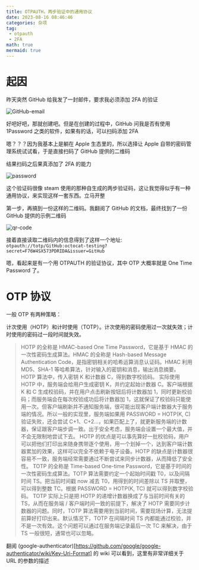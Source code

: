 ```yaml
---
title: OTPAUTH，两步验证中的通用协议
date: 2023-08-16 08:46:46
categories: 杂项
tag:
 - otpauth
 - 2FA
math: true
mermaid: true
---
```


# 起因

昨天突然 GitHub 给我发了一封邮件，要求我必须添加 2FA 的验证

![GitHub-email](/image/other/github-email.png)

好吧好吧，那就创建吧。但是在创建的过程中，GitHub 问我是否有使用 1Password 之类的软件，如果有的话，可以扫码添加 2FA

嗯？？？因为我基本上是躺在 Apple 生态里的，所以选择让 Apple 自带的密码管理系统试试看，于是直接扫码了 GitHub 提供的二维码

结果扫码之后果真添加了 2FA 的能力

![password](/image/other/password.png)

这个验证码很像 steam 使用的那种自生成的两步验证码，这让我觉得似乎有一种通用协议，来实现这样一套东西。立马开整

第一步，再搞到一份这样的二维码。我翻阅了 GitHub 的文档，最终找到了一份 GitHub 提供的示例二维码

![qr-code](/image/other/qr-code.png)

接着直接读取二维码内的信息得到了这样一个地址: `otpauth://totp/GitHub:octocat-testing?secret=F76W4SX573PDRIDA&issuer=GitHub`

嗯，看起来是有一个用 OTPAUTH 的验证协议，其中 OTP 大概率就是 One Time Password 了。

# OTP 协议

一般 OTP 有两种策略：

计次使用（HOTP）和计时使用（TOTP）。计次使用的密码使用过一次就失效；计时使用的密码过一段时间就失效。

> HOTP 的全称是 HMAC-based One Time Password，它是基于 HMAC 的一次性密码生成算法。HMAC 的全称是 Hash-based Message Authentication Code，是指密钥相关的哈希运算消息认证码。HMAC 利用 MD5、SHA-1 等哈希算法，针对输入的密钥和消息，输出消息摘要。HOTP 算法中，传入密钥 K 和计数器 C，得到数字校验码。
> 实际使用 HOTP 中，服务端会给用户生成密钥 K，并约定起始计数器 C。客户端根据 K 和 C 生成校验码，并在用户点击刷新按钮后将计数器加 1，同时更新校验码；而服务端会在每次校验成功后将计数器加 1，这就保证了校验码只能使用一次。但客户端刷新并不通知服务端，很可能出现客户端计数器大于服务端的情况。所以一般的实现里，服务端如果用 PASSWORD = HOTP(K, C) 验证失败，还会尝试 C+1、C+2...，如果匹配上了，就更新服务端的计数器，保证跟客户端步调一致。出于安全考虑，服务端会设置一个最大值，并不会无限制地尝试下去。
> HOTP 的优点是可以事先算好一批校验码，用户可以把他们打印出来随身携带逐个使用，用一个划掉一个，达到客户端计数器累加的效果，这样可以完全不依赖于电子设备。HOTP 的缺点是计数器很容易不一致，服务端经常需要通过不断尝试来同步计数器，从而降低了安全性。
> TOTP 的全称是 Time-based One-time Password，它是基于时间的一次性密码生成算法。TOTP 算法需要约定一个起始时间戳 T0，以及间隔时间 TS。把当前时间戳 now 减去 T0，用得到的时间差除以 TS 并取整，可以得到整数 TC。根据 PASSWORD = HOTP(K, TC) 就可以得到数字校验码。
> TOTP 实际上只是把 HOTP 的递增计数器换成了与当前时间有关的 TS，从而在服务端 / 客户端时间一致的前提下，解决了 HOTP 需要同步计数器的问题。同时，TOTP 算法需要用到当前时间，需要现场计算，无法提前算好打印出来。默认情况下，TOTP 在间隔时间 TS 内都能通过校验，并不是一次有效。这个问题可以通过在服务端记录最后一次 TC 来解决，由于 TS 一般很短，通常也可以忽略。

翻阅 (google-authenticator)[https://github.com/google/google-authenticator/wiki/Key-Uri-Format] 的 wiki 可以看到，这里有非常详细关于 URL 的参数的描述